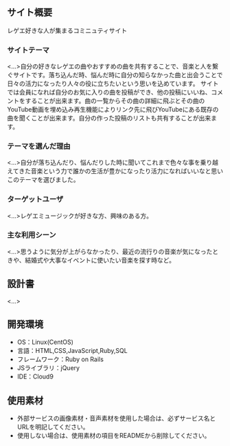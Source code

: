 # <ragasite>

## サイト概要
レゲエ好きな人が集まるコミニュティサイト
### サイトテーマ
<...>自分の好きなレゲエの曲やおすすめの曲を共有することで、音楽と人を繋ぐサイトです。落ち込んだ時、悩んだ時に自分の知らなかった曲と出会うことで日々の活力になったり人々の役に立ちたいという思いを込めています。
サイトでは会員になれば自分のお気に入りの曲を投稿ができ、他の投稿にいいね、コメントをすることが出来ます。曲の一覧からその曲の詳細に飛ぶとその曲のYouTube動画を埋め込み再生機能によりリンク先に飛びYouTubeにある既存の曲を聞くことが出来ます。自分の作った投稿のリストも共有することが出来ます。


### テーマを選んだ理由
<...>自分が落ち込んだり、悩んだりした時に聞いてこれまで色々な事を乗り越えてきた音楽という力で誰かの生活が豊かになったり活力になればいいなと思いこのテーマを選びました。

### ターゲットユーザ
<...>レゲエミュージックが好きな方、興味のある方。

### 主な利用シーン
<...>思うように気分が上がらなかったり、最近の流行りの音楽が気になったときや、結婚式や大事なイベントに使いたい音楽を探す時など。

## 設計書
<...>

## 開発環境
- OS：Linux(CentOS)
- 言語：HTML,CSS,JavaScript,Ruby,SQL
- フレームワーク：Ruby on Rails
- JSライブラリ：jQuery
- IDE：Cloud9

## 使用素材
- 外部サービスの画像素材・音声素材を使用した場合は、必ずサービス名とURLを明記してください。
- 使用しない場合は、使用素材の項目をREADMEから削除してください。